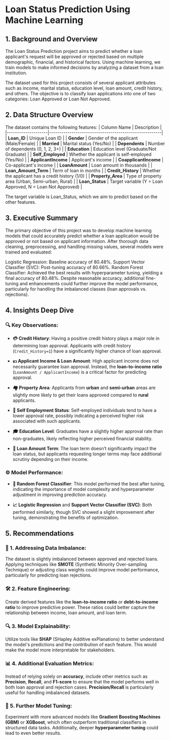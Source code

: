 # Loan Status Prediction Using Machine Learning


## 1. Background and Overview
The Loan Status Prediction project aims to predict whether a loan applicant's request will be approved or rejected based on multiple demographic, financial, and historical factors. Using machine learning, we train models to make informed decisions by analyzing a dataset from a loan institution.

The dataset used for this project consists of several applicant attributes such as income, marital status, education level, loan amount, credit history, and others. The objective is to classify loan applications into one of two categories: Loan Approved or Loan Not Approved.

## 2. Data Structure Overview

The dataset contains the following features:
| Column Name        | Description                                           |
|--------------------|-------------------------------------------------------|
| **Loan_ID**         | Unique Loan ID                                        |
| **Gender**          | Gender of the applicant (Male/Female)                 |
| **Married**         | Marital status (Yes/No)                               |
| **Dependents**      | Number of dependents (0, 1, 2, 3+)                    |
| **Education**       | Education level (Graduate/Not Graduate)               |
| **Self_Employed**   | Whether the applicant is self-employed (Yes/No)       |
| **ApplicantIncome** | Applicant's income                                    |
| **CoapplicantIncome** | Co-applicant's income                                |
| **LoanAmount**      | Loan amount in thousands                              |
| **Loan_Amount_Term** | Term of loan in months                               |
| **Credit_History**  | Whether the applicant has a credit history (1/0)      |
| **Property_Area**   | Type of property area (Urban, Semi-urban, Rural)      |
| **Loan_Status**     | Target variable (Y = Loan Approved, N = Loan Not Approved) |

The target variable is Loan_Status, which we aim to predict based on the other features.


## 3. Executive Summary
The primary objective of this project was to develop machine learning models that could accurately predict whether a loan application would be approved or not based on applicant information. After thorough data cleaning, preprocessing, and handling missing values, several models were trained and evaluated:

Logistic Regression: Baseline accuracy of 80.48%.
Support Vector Classifier (SVC): Post-tuning accuracy of 80.66%.
Random Forest Classifier: Achieved the best results with hyperparameter tuning, yielding a final accuracy of 80.48%.
Despite reasonable accuracy, additional fine-tuning and enhancements could further improve the model performance, particularly for handling the imbalanced classes (loan approvals vs. rejections).


## 4. Insights Deep Dive

### 🔍 Key Observations:

- **💳 Credit History**: Having a positive credit history plays a major role in determining loan approval. Applicants with credit history (`Credit_History=1`) have a significantly higher chance of loan approval.

- **💵 Applicant Income & Loan Amount**: High applicant income does not necessarily guarantee loan approval. Instead, the **loan-to-income ratio** (`LoanAmount / ApplicantIncome`) is a critical factor for predicting approval.

- **🏘️ Property Area**: Applicants from **urban** and **semi-urban** areas are slightly more likely to get their loans approved compared to **rural** applicants.

- **👔 Self Employment Status**: Self-employed individuals tend to have a lower approval rate, possibly indicating a perceived higher risk associated with such applicants.

- **🎓 Education Level**: Graduates have a slightly higher approval rate than non-graduates, likely reflecting higher perceived financial stability.

- **📅 Loan Amount Term**: The loan term doesn’t significantly impact the loan status, but applicants requesting longer terms may face additional scrutiny depending on their income.

### ⚙️ Model Performance:

- **🌲 Random Forest Classifier**: This model performed the best after tuning, indicating the importance of model complexity and hyperparameter adjustment in improving prediction accuracy.

- **📈 Logistic Regression** and **Support Vector Classifier (SVC)**: Both performed similarly, though SVC showed a slight improvement after tuning, demonstrating the benefits of optimization.



## 5. Recommendations

### 🔧 1. Addressing Data Imbalance:
The dataset is slightly imbalanced between approved and rejected loans. Applying techniques like **SMOTE** (Synthetic Minority Over-sampling Technique) or adjusting class weights could improve model performance, particularly for predicting loan rejections.

### 🛠️ 2. Feature Engineering:
Create derived features like the **loan-to-income ratio** or **debt-to-income ratio** to improve predictive power. These ratios could better capture the relationship between income, loan amount, and loan term.

### 🔍 3. Model Explainability:
Utilize tools like **SHAP** (SHapley Additive exPlanations) to better understand the model's predictions and the contribution of each feature. This would make the model more interpretable for stakeholders.

### 📊 4. Additional Evaluation Metrics:
Instead of relying solely on **accuracy**, include other metrics such as **Precision**, **Recall**, and **F1-score** to ensure that the model performs well in both loan approval and rejection cases. **Precision/Recall** is particularly useful for handling imbalanced datasets.

### 🚀 5. Further Model Tuning:
Experiment with more advanced models like **Gradient Boosting Machines (GBM)** or **XGBoost**, which often outperform traditional classifiers in structured data tasks. Additionally, deeper **hyperparameter tuning** could lead to even better results.

